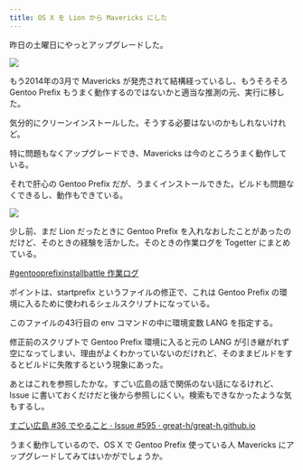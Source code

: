 ```yaml
---
title: OS X を Lion から Mavericks にした
---
```


昨日の土曜日にやっとアップグレードした。

<a href="http://gyazo.com/cfcf1d153aad16ab550c93f7018cdbf2">
  <img src="http://embed.gyazo.com/cfcf1d153aad16ab550c93f7018cdbf2.png" />
</a>

もう2014年の3月で Mavericks が発売されて結構経っているし、もうそろそろ Gentoo Prefix もうまく動作するのではないかと適当な推測の元、実行に移した。

気分的にクリーンインストールした。そうする必要はないのかもしれないけれど。

特に問題もなくアップグレードでき、Mavericks は今のところうまく動作している。

それで肝心の Gentoo Prefix だが、うまくインストールできた。ビルドも問題なくできるし、動作もできている。

<a href="http://gyazo.com/7baa334ab0b3fe605208385079711188">
  <img src="http://embed.gyazo.com/7baa334ab0b3fe605208385079711188.png" />
</a>

少し前、まだ Lion だったときに Gentoo Prefix を入れなおしたことがあったのだけど、そのときの経験を活かした。そのときの作業ログを Togetter にまとめている。

[#gentooprefixinstallbattle 作業ログ](http://togetter.com/li/636607)

ポイントは、startprefix というファイルの修正で、これは Gentoo Prefix の環境に入るために使われるシェルスクリプトになっている。

<script src="https://gist.github.com/furu/9305937.js"></script>

このファイルの43行目の env コマンドの中に環境変数 LANG を指定する。

修正前のスクリプトで Gentoo Prefix 環境に入ると元の LANG が引き継がれず空になってしまい、理由がよくわかっていないのだけれど、そのままビルドをするとビルドに失敗するという現象にあった。

あとはこれを参照したかな。すごい広島の話で関係のない話になるけれど、Issue に書いておくだけだと後から参照しにくい。検索もできなかったような気もするし。

[すごい広島 #36 でやること · Issue #595 · great-h/great-h.github.io](https://github.com/great-h/great-h.github.io/issues/595)

うまく動作しているので、OS X で Gentoo Prefix 使っている人 Mavericks にアップグレードしてみてはいかがでしょうか。

